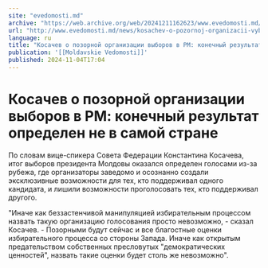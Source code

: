 ```yaml
---
site: "evedomosti.md"
archive: "https://web.archive.org/web/20241211162623/www.evedomosti.md/news/kosachev-o-pozornoj-organizacii-vyborov-v-rm-konechnyj-rezul"
url: "http://www.evedomosti.md/news/kosachev-o-pozornoj-organizacii-vyborov-v-rm-konechnyj-rezul"
language: ru
title: "Косачев о позорной организации выборов в РМ: конечный результат определен не в самой стране"
publication: '[[Moldavskie Vedomosti]]'
published: 2024-11-04T17:04
---
```


# Косачев о позорной организации выборов в РМ: конечный результат определен не в самой стране

По словам вице-спикера Совета Федерации Константина Косачева, итог выборов президента Молдовы оказался определен голосами из-за рубежа, где организаторы заведомо и осознанно создали эксклюзивные возможности для тех, кто поддерживал одного кандидата, и лишили возможности проголосовать тех, кто поддерживал другого.

"Иначе как беззастенчивой манипуляцией избирательным процессом назвать такую организацию голосования просто невозможно, - сказал Косачев. - Позорными будут сейчас и все благостные оценки избирательного процесса со стороны Запада. Иначе как открытым предательством собственных пресловутых "демократических ценностей", назвать такие оценки будет столь же невозможно".